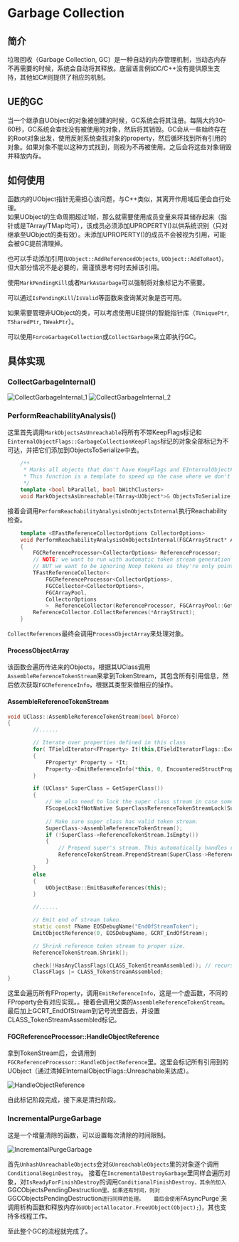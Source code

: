 # Garbage Collection

## 简介

垃圾回收（Garbage Collection, GC）是一种自动的内存管理机制，当动态内存不再需要的时候，系统会自动将其释放。底层语言例如C/C++没有提供原生支持，其他如C#则提供了相应的机制。

## UE的GC

当一个继承自UObject的对象被创建的时候，GC系统会将其注册。每隔大约30-60秒，GC系统会查找没有被使用的对象，然后将其销毁。GC会从一些始终存在的Root对象出发，使用反射系统查找对象的property，然后循环找到所有引用的对象。如果对象不能以这种方式找到，则视为不再被使用。之后会将这些对象销毁并释放内存。

## 如何使用

函数内的UObject指针无需担心该问题，与C++类似，其离开作用域后便会自行处理。  
如果UObject的生命周期超过1帧，那么就需要使用成员变量来将其储存起来（指针或是TArray/TMap均可），该成员必须添加UPROPERTY()以供系统识别（只对继承至UObject的类有效）。未添加UPROPERTY()的成员不会被视为引用，可能会被GC提前清理掉。

也可以手动添加引用(`UObject::AddReferencedObjects`, `UObject::AddToRoot`)，但大部分情况不是必要的，需谨慎思考何时去掉该引用。

使用`MarkPendingKill`或者`MarkAsGarbage`可以强制将对象标记为不需要。

可以通过`IsPendingKill`/`IsValid`等函数来查询某对象是否可用。

如果需要管理非UObject的类，可以考虑使用UE提供的智能指针库（`TUniquePtr`, `TSharedPtr`, `TWeakPtr`）。

可以使用`ForceGarbageCollection`或`CollectGarbage`来立即执行GC。

## 具体实现

### CollectGarbageInternal()

![CollectGarbageInternal_1](Image/CollectGarbageInternal_1.png)
![CollectGarbageInternal_2](Image/CollectGarbageInternal_2.png)

### PerformReachabilityAnalysis()

这里首先调用`MarkObjectsAsUnreachable`将所有不带KeepFlags标记和`EinternalObjectFlags::GarbageCollectionKeepFlags`标记的对象全部标记为不可达，并把它们添加到ObjectsToSerialize中去。

```C++
	/** 
	 * Marks all objects that don't have KeepFlags and EInternalObjectFlags::GarbageCollectionKeepFlags as unreachable
	 * This function is a template to speed up the case where we don't need to assemble the token stream (saves about 6ms on PS4)
	 */
	template <bool bParallel, bool bWithClusters>
	void MarkObjectsAsUnreachable(TArray<UObject*>& ObjectsToSerialize, const EObjectFlags KeepFlags)
```
接着会调用`PerformReachabilityAnalysisOnObjectsInternal`执行Reachability检查。

```C++
	template <EFastReferenceCollectorOptions CollectorOptions>
	void PerformReachabilityAnalysisOnObjectsInternal(FGCArrayStruct* ArrayStruct)
	{
		FGCReferenceProcessor<CollectorOptions> ReferenceProcessor;
		// NOTE: we want to run with automatic token stream generation off as it should be already generated at this point,
		// BUT we want to be ignoring Noop tokens as they're only pointing either at null references or at objects that never get GC'd (native classes)
		TFastReferenceCollector<
			FGCReferenceProcessor<CollectorOptions>,
			FGCCollector<CollectorOptions>,
			FGCArrayPool,
			CollectorOptions
			>  ReferenceCollector(ReferenceProcessor, FGCArrayPool::Get());
		ReferenceCollector.CollectReferences(*ArrayStruct);
	}
```

`CollectReferences`最终会调用`ProcessObjectArray`来处理对象。

#### ProcessObjectArray

该函数会遍历传进来的Objects，根据其UClass调用`AssembleReferenceTokenStream`来拿到TokenStream，其包含所有引用信息，然后依次获取`FGCReferenceInfo`，根据其类型来做相应的操作。

#### AssembleReferenceTokenStream

```C++
void UClass::AssembleReferenceTokenStream(bool bForce)
{
		//......

		// Iterate over properties defined in this class
		for( TFieldIterator<FProperty> It(this,EFieldIteratorFlags::ExcludeSuper); It; ++It)
		{
			FProperty* Property = *It;
			Property->EmitReferenceInfo(*this, 0, EncounteredStructProps);
		}

		if (UClass* SuperClass = GetSuperClass())
		{
			// We also need to lock the super class stream in case something (like PostLoad) wants to reconstruct it on GameThread
			FScopeLockIfNotNative SuperClassReferenceTokenStreamLock(SuperClass->ReferenceTokenStreamCritical, !(SuperClass->ClassFlags & CLASS_Native));
			
			// Make sure super class has valid token stream.
			SuperClass->AssembleReferenceTokenStream();
			if (!SuperClass->ReferenceTokenStream.IsEmpty())
			{
				// Prepend super's stream. This automatically handles removing the EOS token.
				ReferenceTokenStream.PrependStream(SuperClass->ReferenceTokenStream);
			}
		}
		else
		{
			UObjectBase::EmitBaseReferences(this);
		}

		//......

		// Emit end of stream token.
		static const FName EOSDebugName("EndOfStreamToken");
		EmitObjectReference(0, EOSDebugName, GCRT_EndOfStream);

		// Shrink reference token stream to proper size.
		ReferenceTokenStream.Shrink();

		check(!HasAnyClassFlags(CLASS_TokenStreamAssembled)); // recursion here is probably bad
		ClassFlags |= CLASS_TokenStreamAssembled;
}
```

这里会遍历所有FProperty，调用`EmitReferenceInfo`，这是一个虚函数，不同的FProperty会有对应实现。。接着会调用父类的`AssembleReferenceTokenStream`。最后加上GCRT_EndOfStream到记号流里面去，并设置CLASS_TokenStreamAssembled标记。

#### FGCReferenceProcessor::HandleObjectReference

拿到TokenStream后，会调用到`FGCReferenceProcessor::HandleObjectReference`里。这里会标记所有引用到的UObject（通过清掉EInternalObjectFlags::Unreachable来达成）。

![HandleObjectReference](Image/FGCReferenceProcessor.HandleObjectReference.png)

自此标记阶段完成，接下来是清扫阶段。

### IncrementalPurgeGarbage

这是一个增量清除的函数，可以设置每次清除的时间限制。

![IncrementalPurgeGarbage](Image/IncrementalPurgeGarbage.png)

首先`UnhashUnreachableObjects`会对`GUnreachableObjects`里的对象逐个调用`ConditionalBeginDestroy`。 
接着在`IncrementalDestroyGarbage`里同样会遍历对象，对`IsReadyForFinishDestroy`的调用`ConditionalFinishDestroy，其余的加入`GGCObjectsPendingDestruction`里。如果还有时间，则对`GGCObjectsPendingDestruction`进行同样的处理。  
最后会使用`FAsyncPurge`来调用析构函数和释放内存(``GUObjectAllocator.FreeUObject(Object);``)，其也支持多线程工作。

至此整个GC的流程就完成了。
